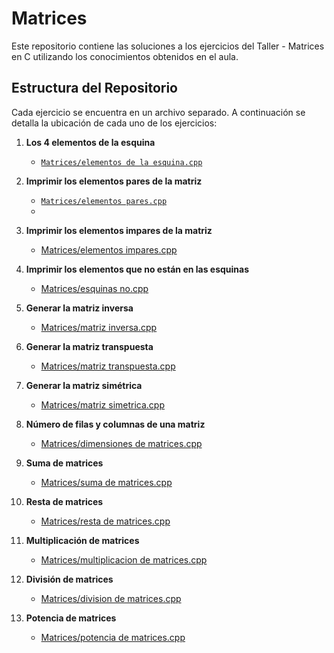 # Matrices

Este repositorio contiene las soluciones a los ejercicios del Taller - Matrices en C utilizando los conocimientos obtenidos en el aula.

## Estructura del Repositorio

Cada ejercicio se encuentra en un archivo separado. A continuación se detalla la ubicación de cada uno de los ejercicios:

1. **Los 4 elementos de la esquina**
   - [`Matrices/elementos de la esquina.cpp`](https://github.com/Armijosluis/Matrices/blob/main/Matrices/elementos%20de%20la%20esquina.cpp)
     
2. **Imprimir los elementos pares de la matriz**
   - [`Matrices/elementos pares.cpp`](https://github.com/Armijosluis/Matrices/blob/main/Matrices/elementos%20pares.cpp)
   - 
3. **Imprimir los elementos impares de la matriz**
   - [Matrices/elementos impares.cpp](https://github.com/Armijosluis/Matrices/blob/main/Matrices/elementos%20impares.cpp)

4. **Imprimir los elementos que no están en las esquinas**
   - [Matrices/esquinas no.cpp](https://github.com/Armijosluis/Matrices/blob/main/Matrices/esquinas%20no.cpp)

5. **Generar la matriz inversa**
   - [Matrices/matriz inversa.cpp](https://github.com/Armijosluis/Matrices/blob/main/Matrices/matriz%20inversa.cpp)

6. **Generar la matriz transpuesta**
   - [Matrices/matriz transpuesta.cpp](https://github.com/Armijosluis/Matrices/blob/main/Matrices/Matriz%20transpuesta.cpp)

7. **Generar la matriz simétrica**
   - [Matrices/matriz simetrica.cpp](https://github.com/Armijosluis/Matrices/blob/main/Matrices/matriz%20simetrica.cpp)

8. **Número de filas y columnas de una matriz**
   - [Matrices/dimensiones de matrices.cpp](https://github.com/Armijosluis/Matrices/blob/main/Matrices/dimenciones%20de%20matrices.cpp)

9. **Suma de matrices**
   - [Matrices/suma de matrices.cpp](hhttps://github.com/Armijosluis/Matrices/blob/main/Matrices/suma%20de%20matrices.cpp)

10. **Resta de matrices**
    - [Matrices/resta de matrices.cpp](https://github.com/Armijosluis/Matrices/blob/main/Matrices/resta%20de%20matrices.cpp)

11. **Multiplicación de matrices**
    - [Matrices/multiplicacion de matrices.cpp](https://github.com/Armijosluis/Matrices/blob/main/Matrices/multiplicacion%20de%20matrices.cpp)

12. **División de matrices**
    - [Matrices/division de matrices.cpp](https://github.com/Armijosluis/Matrices/blob/main/Matrices/division%20de%20matrices.cpp)
13. **Potencia de matrices**
    - [Matrices/potencia de matrices.cpp](https://github.com/Armijosluis/Matrices/blob/main/Matrices/potencia%20de%20matrices.cpp)
